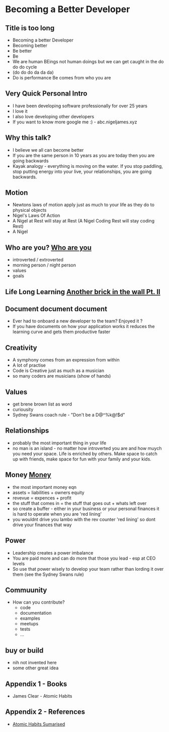 # Becoming a Better Developer



## Title is too long
 - Becoming a better Developer
 - Becoming better
 - Be better
 - Be
 - We are human BEings not human doings but we can get caught in the do do do cycle
 - (do do do da da da)
 - Do is performance Be comes from who you are



## Very Quick Personal Intro
 - I have been developing software professionally for over 25 years
 - I love it
 - I also love developing other developers
 - If you want to know more google me :) - abc.nigeljames.xyz


## Why this talk?
 - I believe we all can become better 
 - If you are the same person in 10 years as you are today then you are going backwards
 - Kayak analogy - everything is moving on the water. If you stop paddling, stop putting energy into your live, your relationships, you are going backwards. 



## Motion
 - Newtons laws of motion apply just as much to your life as they do to physical objects
 - Nigel's Laws Of Action
  - A Nigel at Rest will stay at Rest (A Nigel Coding Rest will stay coding Rest)
  - A Nigel  



## Who are you? [Who are you](https://open.spotify.com/track/23IJ5wLRhEZ9DOuia5mPiZ?si=ff7a05e9e0534d27) 

 - introverted / extroverted
 - morning person / night person
 - values
 - goals



## Life Long Learning [Another brick in the wall Pt. II](https://open.spotify.com/track/4IAY70cIvZx9Btx9XB5XPX?si=ad535d2b168d4d1f)

## Document document document
 -  Ever had to onboard a new developer to the team? Enjoyed it ?
 -  If you have documents on how your application works it reduces the learning curve and gets them productive faster




## Creativity

 - A symphony comes from an expression from within
 - A lot of practise
 - Code is Creative just as much as a musician 
 - so many coders are musicians (show of hands)


 
## Values

 - get brene brown list as word
 - curiousity
 - Sydney Swans coach rule - "Don't be a D@^%k@!$d"



## Relationships 
 - probably the most important thing in your life
 - no man is an island - no matter how introverted you are and how muych you need your space. Life is enriched by others. Make space to catch up with friends, make space for fun with your family and your kids.



## Money [Money](https://open.spotify.com/track/0vFOzaXqZHahrZp6enQwQb?si=8e4e3c2786a94ec6)
 - the most important money eqn 
 - assets = liabilities + owners equity
 - revevue = expences + profit
 - the stuff that comes in  = the stuff that goes out + whats left over
 - so create a buffer - either in your business or your personal finances it is hard to operate when you are 'red lining'
 - you wouldnt drive you lambo with the rev counter 'red lining' so dont drive your finances that way



## Power 
 - Leadership creates a power imbalance
 - You are paid more and can do more that those you lead - esp at CEO levels
 - So use that power wisely to develop your team rather than lording it over them (see the Sydney Swans rule)




## Commuunity
 - How can you contribute?
   - code
   - documentation
   - examples
   - meetups
   - tests
   - ...



## buy or build
 - nih not invented here
 - some other great idea 



## Appendix 1 - Books 
 - James Clear - Atomic Habits



## Appendix 2 - References
 - [Atomic Habits Sumarised](https://fourpillarfreedom.com/atomic-habits-by-james-clear/)



